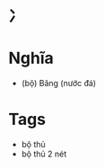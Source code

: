 # 冫

# Nghĩa
* (bộ) Băng (nước đá)

# Tags
* bộ thủ
*  bộ thủ 2 nét

<script>window.HANZI_FIELD='冫';</script>
